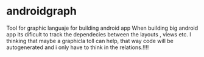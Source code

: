 # androidgraph
Tool for graphic languaje for building android app
When building big android app its dificult to track the dependecies between the layouts , views etc. I thinking that maybe a 
graphicla toll can help, that way code will be autogenerated and i only have to think in the relations.!!!!
